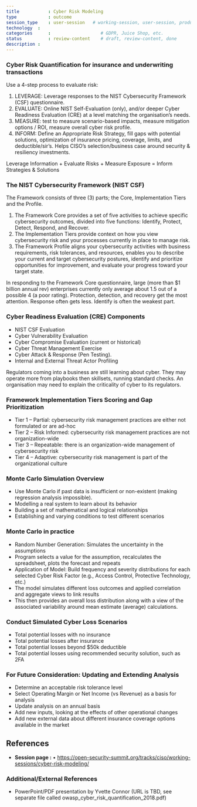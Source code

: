 ```yaml
---
title        	: Cyber Risk Modeling
type         	: outcome
session_type 	: user-session   # working-session, user-session, product-session
technology	:
categories   	:                  	# GDPR, Juice Shop, etc.
status      	: review-content   	# draft, review-content, done
description	:
---
```


### Cyber Risk Quantification for insurance and underwriting transactions

Use a 4-step process to evaluate risk:

1. LEVERAGE: Leverage responses to the NIST Cybersecurity Framework (CSF) questionnaire.
2. EVALUATE: Online NIST Self-Evaluation (only), and/or deeper Cyber Readiness Evaluation (CRE) at a level matching the organisation’s needs.
3. MEASURE: test to measure scenario-based impacts, measure mitigation options / ROI, measure overall cyber risk profile.
4. INFORM: Define an Appropriate Risk Strategy, fill gaps with potential solutions, optimization of insurance pricing, coverage, limits, and deductible/sir’s. Helps CISO’s selection/business case around security & resiliency investments.

Leverage Information + Evaluate Risks + Measure Exposure = Inform Strategies & Solutions

### The NIST Cybersecurity Framework (NIST CSF)

The Framework consists of three (3) parts; the Core, Implementation Tiers and the Profile.

1. The Framework Core provides a set of five activities to achieve specific cybersecurity outcomes, divided into five functions: Identify, Protect, Detect, Respond, and Recover.
2. The Implementation Tiers provide context on how you view cybersecurity risk and your processes currently in place to manage risk.
3. The Framework Profile aligns your cybersecurity activities with business requirements, risk tolerances, and resources, enables you to describe your current and target cybersecurity postures, identify and prioritize opportunities for improvement, and evaluate your progress toward your target state.

In responding to the Framework Core questionnaire, large (more than $1 billion annual rev) enterprises currently only average about 1.5 out of a possible 4 (a poor rating). Protection, detection, and recovery get the most attention. Response often gets less. Identify is often the weakest part.

### Cyber Readiness Evaluation (CRE) Components

- NIST CSF Evaluation
- Cyber Vulnerability Evaluation
- Cyber Compromise Evaluation (current or historical)
- Cyber Threat Management Exercise
- Cyber Attack & Response (Pen Testing).
- Internal and External Threat Actor Profiling

Regulators coming into a business are still learning about cyber. They may operate more from playbooks then skillsets, running standard checks. An organisation may need to explain the criticality of cyber to its regulators.

### Framework Implementation Tiers Scoring and Gap Prioritization

- Tier 1 – Partial: cybersecurity risk management practices are either not formulated or are ad-hoc
- Tier 2 – Risk Informed: cybersecurity risk management practices are not organization-wide
- Tier 3 – Repeatable: there is an organization-wide management of cybersecurity risk
- Tier 4 – Adaptive: cybersecurity risk management is part of the organizational culture

### Monte Carlo Simulation Overview

- Use Monte Carlo if past data is insufficient or non-existent (making regression analysis impossible).
- Modelling a real system to learn about its behavior
- Building a set of mathematical and logical relationships
- Establishing and varying conditions to test different scenarios

### Monte Carlo in practice

- Random Number Generation: Simulates the uncertainty in the assumptions
- Program selects a value for the assumption, recalculates the spreadsheet, plots the forecast and repeats
- Application of Model: Build frequency and severity distributions for each selected Cyber Risk Factor (e.g., Access Control, Protective Technology, etc.)
- The model simulates different loss outcomes and applied correlation and aggregate views to link results
- This then provides an overall loss distribution along with a view of the associated variability around mean estimate (average) calculations.

### Conduct Simulated Cyber Loss Scenarios

- Total potential losses with no insurance
- Total potential losses after insurance
- Total potential losses beyond $50k deductible
- Total potential losses using recommended security solution, such as 2FA

### For Future Consideration: Updating and Extending Analysis

- Determine an acceptable risk tolerance level
- Select Operating Margin or Net Income (vs Revenue) as a basis for analysis
- Update analysis on an annual basis
- Add new inputs, looking at the effects of other operational changes
- Add new external data about different insurance coverage options available in the market

## References
- **Session page :** •	https://open-security-summit.org/tracks/ciso/working-sessions/cyber-risk-modeling/

### Additional/External References
- PowerPoint/PDF presentation by Yvette Connor
(URL is TBD, see separate file called owasp_cyber_risk_quantification_2018.pdf)
